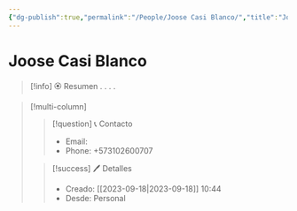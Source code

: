 ```yaml
---
{"dg-publish":true,"permalink":"/People/Joose Casi Blanco/","title":"Joose Casi blanco","updated":"2023-12-30T18:06:32.196-05:00"}
---
```



# Joose Casi Blanco

> [!info] 🏵️ Resumen
> .
> .
> .
> .

> [!multi-column]
> 
> > [!question] 📞 Contacto
> > - Email:  
> > - Phone: +573102600707 
> 
> > [!success] 🖊️ Detalles
> > - Creado: [[2023-09-18\|2023-09-18]] 10:44
> > - Desde: Personal

